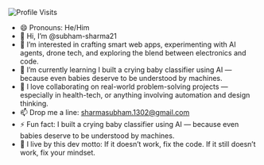 ![Profile Visits](https://img.shields.io/endpoint?url=https://yasinkalkan.com/api/githubvisitorstats/track/?user=subham-sharma21)

- 😄 Pronouns: He/Him
- 👋 Hi, I’m @subham-sharma21
- 👀 I’m interested in crafting smart web apps, experimenting with AI agents, drone tech, and exploring the blend between electronics and code.
- 🌱 I’m currently learning I built a crying baby classifier using AI — because even babies deserve to be understood by machines.
- 💞️ I love collaborating on real-world problem-solving projects — especially in health-tech, or anything involving automation and design thinking.
- 📫 Drop me a line: sharmasubham.1302@gmail.com
- ⚡ Fun fact: I built a crying baby classifier using AI — because even babies deserve to be understood by machines.
- 🎯 I live by this dev motto: If it doesn’t work, fix the code. If it still doesn’t work, fix your mindset.

<!---
subham-sharma21/subham-sharma21 is a ✨ special ✨ repository because its `README.md` (this file) appears on your GitHub profile.
You can click the Preview link to take a look at your changes.
--->
